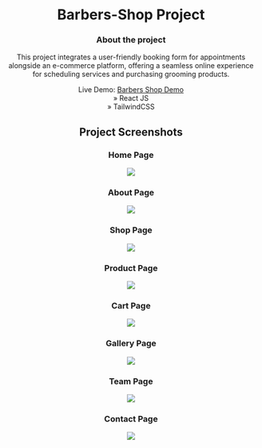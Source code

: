 <div align='center'>
<h1>Barbers-Shop Project</h1>
  <h3>About the project</h3>
  <p>This project integrates a user-friendly booking form for appointments alongside an e-commerce platform, offering a seamless online experience for scheduling services and purchasing grooming products.</p>
Live Demo: <a href='https://barbers-shop.vercel.app/'>Barbers Shop Demo</a> <br>
» React JS <br>
» TailwindCSS


  <h2>Project Screenshots</h2>

<h3 align='center'>Home Page </h3>
<div align='center'>
<img src='public/project-screens/home.png'/>
</div>

<h3 align='center'>About Page</h3>
<div align='center'>
<img src='public/project-screens/about.png'/>
</div>

<h3 align='center'>Shop Page </h3>
<div align='center'>
<img src='public/project-screens/shop.png'/>
</div>

<h3 align='center'>Product Page </h3>
<div align='center'>
<img src='public/project-screens/productpage.png'/>
</div>

<h3 align='center'>Cart Page </h3>
<div align='center'>
<img src='public/project-screens/cart.png'/>
</div>

<h3 align='center'>Gallery Page </h3>
<div align='center'>
<img src='public/project-screens/gallery.png'/>
</div>

<h3 align='center'>Team Page </h3>
<div align='center'>
<img src='public/project-screens/team.png'/>
</div>

<h3 align='center'>Contact Page </h3>
<div align='center'>
<img src='public/project-screens/contact.png'/>
</div>

</div>
